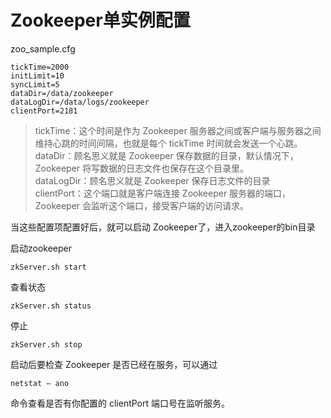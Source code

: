 # Zookeeper单实例配置

zoo_sample.cfg

    tickTime=2000  
    initLimit=10  
    syncLimit=5  
    dataDir=/data/zookeeper  
    dataLogDir=/data/logs/zookeeper  
    clientPort=2181  



> tickTime：这个时间是作为 Zookeeper 服务器之间或客户端与服务器之间维持心跳的时间间隔，也就是每个 tickTime 时间就会发送一个心跳。  
> dataDir：顾名思义就是 Zookeeper 保存数据的目录，默认情况下，Zookeeper 将写数据的日志文件也保存在这个目录里。  
>dataLogDir：顾名思义就是 Zookeeper 保存日志文件的目录  
clientPort：这个端口就是客户端连接 Zookeeper 服务器的端口，Zookeeper 会监听这个端口，接受客户端的访问请求。  

当这些配置项配置好后，就可以启动 Zookeeper了，进入zookeeper的bin目录  

启动zookeeper

    zkServer.sh start


查看状态   

    zkServer.sh status

停止    

    zkServer.sh stop  

启动后要检查 Zookeeper 是否已经在服务，可以通过

    netstat – ano

命令查看是否有你配置的 clientPort 端口号在监听服务。
